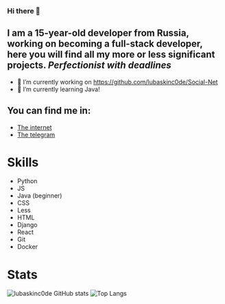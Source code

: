 ### Hi there 👋

## I am a 15-year-old developer from Russia, working on becoming a full-stack developer, here you will find all my more or less significant projects. *Perfectionist with deadlines*

- 🔭 I’m currently working on https://github.com/lubaskinc0de/Social-Net
- 🌱 I’m currently learning Java!

## You can find me in:
- [The internet](https://lubaskin.site)
- [The telegram](https://t.me/LUBASKIN_CODE)

# Skills

- Python
- JS
- Java (beginner)
- CSS
- Less
- HTML
- Django
- React
- Git
- Docker

# Stats


![![lubaskinc0de GitHub stats](https://github-readme-stats.vercel.app/api?username=lubaskinc0de)](https://github.com/anuraghazra/github-readme-stats)
![Top Langs](https://github-readme-stats.vercel.app/api/top-langs/?username=lubaskinc0de&theme=tokyonight)
